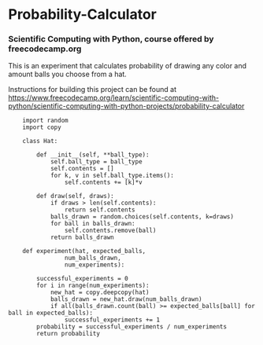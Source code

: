 # Probability-Calculator

### Scientific Computing with Python, course offered by freecodecamp.org

This is an experiment that calculates probability of drawing any color and amount balls you choose from a hat. 

Instructions for building this project can be found at https://www.freecodecamp.org/learn/scientific-computing-with-python/scientific-computing-with-python-projects/probability-calculator


        import random
        import copy

        class Hat:

            def __init__(self, **ball_type):
                self.ball_type = ball_type
                self.contents = []
                for k, v in self.ball_type.items():
                    self.contents += [k]*v

            def draw(self, draws):    
                if draws > len(self.contents):
                    return self.contents
                balls_drawn = random.choices(self.contents, k=draws)
                for ball in balls_drawn:
                    self.contents.remove(ball)
                return balls_drawn

        def experiment(hat, expected_balls, 
                    num_balls_drawn, 
                    num_experiments):

            successful_experiments = 0
            for i in range(num_experiments):
                new_hat = copy.deepcopy(hat)
                balls_drawn = new_hat.draw(num_balls_drawn)
                if all(balls_drawn.count(ball) >= expected_balls[ball] for ball in expected_balls):
                    successful_experiments += 1
            probability = successful_experiments / num_experiments
            return probability

